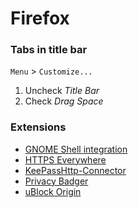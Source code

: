 # Firefox

### Tabs in title bar

`Menu` > `Customize...`

1. Uncheck *Title Bar*
2. Check *Drag Space* 

### Extensions

* [GNOME Shell integration](https://addons.mozilla.org/en-US/firefox/addon/gnome-shell-integration/)
* [HTTPS Everywhere](https://www.eff.org/https-everywhere)
* [KeePassHttp-Connector](https://addons.mozilla.org/en-US/firefox/addon/keepasshttp-connector/)
* [Privacy Badger](https://www.eff.org/privacybadger)
* [uBlock Origin](https://addons.mozilla.org/en-US/firefox/addon/ublock-origin/)

